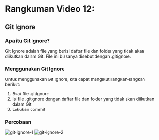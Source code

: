 # Rangkuman Video 12:
## Git Ignore
### Apa itu Git Ignore?
Git Ignore adalah file yang berisi daftar file dan folder yang tidak akan diikutkan dalam Git. File ini biasanya disebut dengan .gitignore.

### Menggunakan Git Ignore
Untuk menggunakan Git Ignore, kita dapat mengikuti langkah-langkah berikut:
1. Buat file .gitignore
2. Isi file .gitignore dengan daftar file dan folder yang tidak akan diikutkan dalam Git
3. Lakukan commit

### Percobaan
![git-ignore-1](https://user-images.githubusercontent.com/108047880/216768089-0f730ecd-f991-4d71-9ea7-86d34658717c.jpeg)
![git-ignore-2](https://user-images.githubusercontent.com/108047880/216768086-ca55963c-0192-44ca-88f6-a47f43cd2ae6.jpeg)
